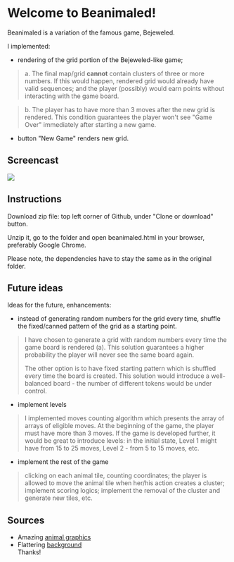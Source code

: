 
# Welcome to Beanimaled!  
  
Beanimaled is a variation of the famous game, Bejeweled.
  
I implemented:  
- rendering of the grid portion of the Bejeweled-like game;  
> a. The final map/grid **cannot** contain clusters of three or more numbers. If this would happen, rendered grid would already have valid sequences; and the player (possibly) would earn points without interacting with the game board.  
  
>b. The player has to have more than 3 moves after the new grid is rendered. This condition guarantees the player won't see "Game Over" immediately after starting a new game.  
  
- button "New Game" renders new grid.  
  
## Screencast  
  
![](https://media.giphy.com/media/fxHL8QoLL24YFbYqmz/giphy.gif)
  
## Instructions  
  
Download zip file: top left corner of Github, under "Clone or download" button.  
  
Unzip it, go to the folder and open beanimaled.html in your browser, preferably Google Chrome.  
  
Please note, the dependencies have to stay the same as in the original folder.  
  
  
## Future ideas  
  
Ideas for the future, enhancements:  
- instead of generating random numbers for the grid every time, shuffle the fixed/canned pattern of the grid as a starting point.
> I have chosen to generate a grid with random numbers every time the game board is rendered (a). This solution guarantees a higher probability the player will never see the same board again.
> 
> The other option is to have fixed starting pattern which is shuffled every time the board is created.  This solution would introduce a well-balanced board - the number of different tokens would be under control. 
- implement levels  
> I implemented moves counting algorithm which presents the array of arrays of eligible moves. At the beginning of the game, the player must have more than 3 moves. If the game is developed further, it would be great to introduce levels: in the initial state, Level 1 might have from 15 to 25 moves, Level 2 - from 5 to 15 moves, etc.  
- implement the rest of the game  
> clicking on each animal tile, counting coordinates; the player is allowed to move the animal tile when her/his action creates a cluster; implement scoring logics; implement the removal of the cluster and generate new tiles, etc.  
  
## Sources  
- Amazing [animal graphics](https://www.kenney.nl/assets/animal-pac)  
- Flattering [background](https://swapnilrane24.itch.io/nature-background?download)  
Thanks!  